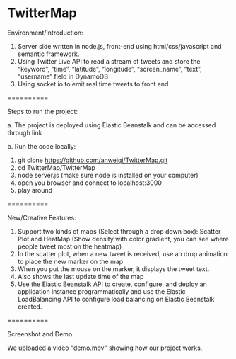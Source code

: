 TwitterMap
==========

Environment/Introduction:

1. Server side written in node.js, front-end using html/css/javascript and semantic framework.
2. Using Twitter Live API to read a stream of tweets and store the “keyword”, “time”, “latitude”, “longitude”, “screen_name”, “text”, “username” field in DynamoDB
3. Using socket.io to emit real time tweets to front end

==========

Steps to run the project:

a. The project is deployed using Elastic Beanstalk and can be accessed through link

b. Run the code locally:

1. git  clone https://github.com/anweiqi/TwitterMap.git
2. cd TwitterMap/TwitterMap
3. node server.js (make sure node is installed on your computer)
4. open you browser and connect to localhost:3000
5. play around

==========

New/Creative Features:

1. Support two kinds of maps (Select through a drop down box): Scatter Plot and HeatMap (Show density with color gradient, you can see where people tweet most on the heatmap)
2. In the scatter plot, when a new tweet is received, use an drop animation to place the new marker on the map
3. When you put the mouse on the marker, it displays the tweet text.
4. Also shows the last update time of the map
5. Use the Elastic Beanstalk API to create, configure, and deploy an application instance programmatically and use the Elastic LoadBalancing API to configure load balancing on Elastic Beanstalk created.

==========

Screenshot and Demo

We uploaded a video "demo.mov" showing how our project works.




